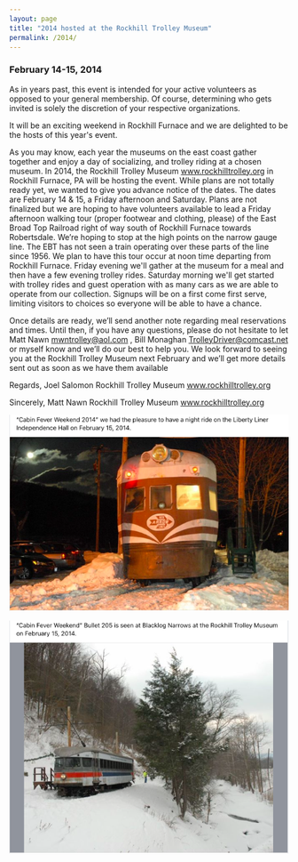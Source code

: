 ```yaml
---
layout: page
title: "2014 hosted at the Rockhill Trolley Museum"
permalink: /2014/
---
```




### February 14-15, 2014

As in years past, this event is intended for your active volunteers as opposed to your general membership. Of course, determining who gets invited is solely the discretion of your respective organizations.

It will be an exciting weekend in Rockhill Furnace and we are delighted to be the hosts of this year's event.

As you may know, each year the museums on the east coast gather together and enjoy a day of socializing, and trolley riding at a chosen museum. In 2014, the Rockhill Trolley Museum www.rockhilltrolley.org in Rockhill Furnace, PA will be hosting the event. While plans are not totally ready yet, we wanted to give you advance notice of the dates. The dates are February 14 & 15, a Friday afternoon and Saturday.
Plans are not finalized but we are hoping to have volunteers available to lead a Friday afternoon walking tour (proper footwear and clothing, please) of the East Broad Top Railroad right of way south of Rockhill Furnace towards Robertsdale. We’re hoping to stop at the high points on the narrow gauge line. The EBT has not seen a train operating over these parts of the line since 1956. We plan to have this tour occur at noon time departing from Rockhill Furnace. Friday evening we'll gather at the museum for a meal and then have a few evening trolley rides. Saturday morning we'll get started with trolley rides and guest operation with as many cars as we are able to operate from our collection. Signups will be on a first come first serve, limiting visitors to choices so everyone will be able to have a chance.

Once details are ready, we’ll send another note regarding meal reservations and times. Until then, if you have any questions, please do not hesitate to let Matt Nawn mwntrolley@aol.com , Bill Monaghan TrolleyDriver@comcast.net or myself know and we’ll do our best to help you. We look forward to seeing you at the Rockhill Trolley Museum next February and we’ll get more details sent out as soon as we have them available

Regards,
Joel Salomon
Rockhill Trolley Museum
www.rockhilltrolley.org



Sincerely,
Matt Nawn
Rockhill Trolley Museum
www.rockhilltrolley.org




![Winterfest 2014 Liberty Liner](/assets/images/past/2014_libertyliner.png)

![Winterfest 2014 car 205](/assets/images/past/2014_205.png)

